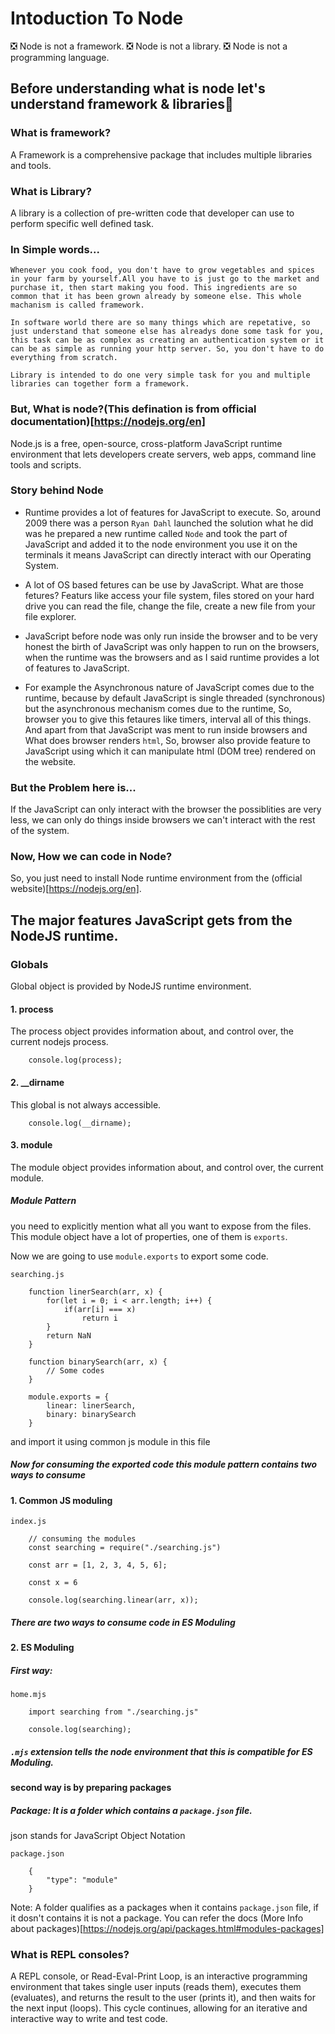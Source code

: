 # Intoduction To Node

❎ Node is not a framework.
❎ Node is not a library.
❎ Node is not a programming language.

## Before understanding what is node let's understand framework & libraries🤔

### What is framework? 
A Framework is a comprehensive package that includes multiple libraries and tools.

### What is Library?
A library is a collection of pre-written code that developer can use to perform specific well defined task.

### In Simple words...
`Whenever you cook food, you don't have to grow vegetables and spices in your farm by yourself.All you have to is just go to the market and purchase it, then start making you food. This ingredients are so common that it has been grown already by someone else. This whole machanism is called framework.` 

`In software world there are so many things which are repetative, so just understand that someone else has alreadys done some task for you, this task can be as complex as creating an authentication system or it can be as simple as running your http server. So, you don't have to do everything from scratch.`


`Library is intended to do one very simple task for you and multiple libraries can together form a framework.`

### But, What is node?(This defination is from official documentation)[https://nodejs.org/en]

Node.js is a free, open-source, cross-platform JavaScript runtime environment that lets developers create servers, web apps, command line tools and scripts. 

### Story behind Node
- Runtime provides a lot of features for JavaScript to execute. So, around 2009 there was a person `Ryan Dahl` launched the solution what he did was he prepared a new runtime called `Node` and took the part of JavaScript and added it to the node environment you use it on the terminals it means JavaScript can directly interact with our Operating System. 

- A lot of OS based fetures can be use by JavaScript. What are those fetures? Featurs like access your file system, files stored on your hard drive you can read the file, change the file, create a new file from your file explorer. 

- JavaScript before node was only run inside the browser and to be very honest the birth of JavaScript was only happen to run on the browsers, when the runtime was the browsers and as I said runtime provides a lot of features to JavaScript. 

- For example the Asynchronous nature of JavaScript comes due to the runtime, because by default JavaScript is single threaded (synchronous) but the asynchronous mechanism comes due to the runtime, So, browser you to give this fetaures like timers, interval all of this things. And apart from that JavaScript was ment to run inside browsers and What does browser renders `html`, So, browser also provide feature to JavaScript using which it can manipulate html (DOM tree) rendered on the website. 

### But the Problem here is...
If the JavaScript can only interact with the browser the possiblities are very less, we can only do things inside browsers we can't interact with the rest of the system.

### Now, How we can code in Node?
So, you just need to install Node runtime environment from the (official website)[https://nodejs.org/en]. 

## The major features JavaScript gets from the NodeJS runtime.
### Globals
Global object is provided by NodeJS runtime environment.

#### 1. process 
The process object provides information about, and control over, the current nodejs process.

```
    console.log(process);
```

#### 2. __dirname
This global is not always accessible.

```
    console.log(__dirname);
```

#### 3. module
The module object provides information about, and control over, the current module.

##### Module Pattern
you need to explicitly mention what all you want to expose from the files.
This module object have a lot of properties, one of them is `exports`.

Now we are going to use `module.exports` to export some code.

`searching.js`
```
    function linerSearch(arr, x) {
        for(let i = 0; i < arr.length; i++) {
            if(arr[i] === x)
                return i
        }
        return NaN
    }

    function binarySearch(arr, x) {
        // Some codes
    }

    module.exports = {
        linear: linerSearch,
        binary: binarySearch
    }
```
and import it using common js module in this file

##### Now for consuming the exported code this module pattern contains two ways to consume 

#### 1. Common JS moduling
`index.js`
```
    // consuming the modules
    const searching = require("./searching.js")

    const arr = [1, 2, 3, 4, 5, 6];

    const x = 6

    console.log(searching.linear(arr, x));
```
##### There are two ways to consume code in ES Moduling
#### 2. ES Moduling 

##### First way: 

`home.mjs`
```
    import searching from "./searching.js"

    console.log(searching);
```
##### `.mjs` extension tells the node environment that this is compatible for ES Moduling.

#### second way is by preparing packages

##### Package: It is a folder which contains a `package.json` file.
json stands for JavaScript Object Notation

`package.json`
```
    {
        "type": "module"
    }
```

Note: A folder qualifies as a packages when it contains `package.json` file, if it dosn't contains it is not a package. You can refer the docs (More Info about packages)[https://nodejs.org/api/packages.html#modules-packages]



### What is REPL consoles?
A REPL console, or Read-Eval-Print Loop, is an interactive programming environment that takes single user inputs (reads them), executes them (evaluates), and returns the result to the user (prints it), and then waits for the next input (loops). This cycle continues, allowing for an iterative and interactive way to write and test code.